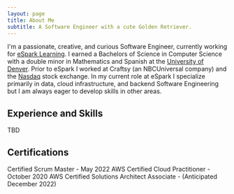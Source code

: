 ```yaml
---
layout: page
title: About Me
subtitle: A Software Engineer with a cute Golden Retriever.
---
```


I'm a passionate, creative, and curious Software Engineer, currently working for [eSpark Learning](https://www.esparklearning.com/). I earned a Bachelors of Science in Computer Science with a double minor in Mathematics and Spanish at the [University of Denver](https://www.du.edu/). Prior to eSpark I worked at Craftsy (an NBCUniversal company) and the [Nasdaq](https://www.nasdaq.com/) stock exchange. In my current role at eSpark I specialize primarily in data, cloud infrastructure, and backend Software Engineering but I am always eager to develop skills in other areas.

## Experience and Skills
TBD

## Certifications
Certified Scrum Master - May 2022
AWS Certified Cloud Practitioner - October 2020
AWS Certified Solutions Architect Associate - (Anticipated December 2022)
